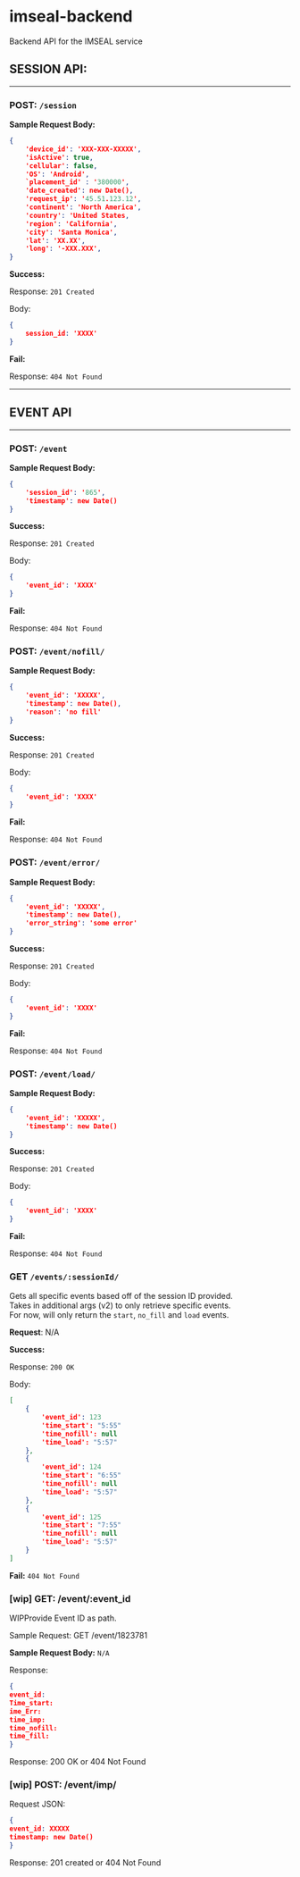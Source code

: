 # imseal-backend
Backend API for the IMSEAL service

## SESSION API:

----

### POST: `/session`

**Sample Request Body:**

```json
{
    'device_id': 'XXX-XXX-XXXXX',  
    'isActive': true,
    'cellular': false,
    'OS': 'Android',
    `placement_id' : '380000',
    'date_created': new Date(),
    'request_ip': '45.51.123.12',
    'continent': 'North America',
    'country': 'United States,
    'region': 'California',
    'city': 'Santa Monica',
    'lat': 'XX.XX',
    'long': '-XXX.XXX',
}
```

**Success:**

Response: `201 Created`

Body:

```json
{
    session_id: 'XXXX'
}
```

**Fail:**

Response: `404 Not Found`

----

## EVENT API

----

### POST: `/event`

**Sample Request Body:**

```json
{
    'session_id': '865',
    'timestamp': new Date()
}
```

**Success:**

Response: `201 Created`

Body:

```json
{
    'event_id': 'XXXX'
}
```

**Fail:**

Response: `404 Not Found`

### POST: `/event/nofill/`

**Sample Request Body:**

```json
{
    'event_id': 'XXXXX',
    'timestamp': new Date(),
    'reason': 'no fill'
}
```

**Success:**

Response: `201 Created`

Body:

```json
{
    'event_id': 'XXXX'
}
```

**Fail:**

Response: `404 Not Found`

### POST: `/event/error/`

**Sample Request Body:**

```json
{
    'event_id': 'XXXXX',
    'timestamp': new Date(),
    'error_string': 'some error'
}
```

**Success:**

Response: `201 Created`

Body:

```json
{
    'event_id': 'XXXX'
}
```

**Fail:**

Response: `404 Not Found`

### POST: `/event/load/`

**Sample Request Body:**

```json
{
    'event_id': 'XXXXX',
    'timestamp': new Date()
}
```

**Success:**

Response: `201 Created`

Body:

```json
{
    'event_id': 'XXXX'
}
```

**Fail:**

Response: `404 Not Found`

### GET `/events/:sessionId/`

Gets all specific events based off of the session ID provided.  
Takes in additional args (v2) to only retrieve specific events.  
For now, will only return the `start`, `no_fill` and `load` events.

**Request**: N/A

**Success:**

Response: `200 OK`

Body:

```json
[
    {
        'event_id': 123
        'time_start': "5:55"
        'time_nofill': null
        'time_load': "5:57"
    },
    {
        'event_id': 124
        'time_start': "6:55"
        'time_nofill': null
        'time_load': "5:57"
    },
    {
        'event_id': 125
        'time_start': "7:55"
        'time_nofill': null
        'time_load': "5:57"
    }
]
```

**Fail:** `404 Not Found`


### [wip] GET: /event/:event_id

WIPProvide Event ID as path.

Sample Request: GET /event/1823781

**Sample Request Body:** `N/A`

Response:
``` json
{ 
event_id: 
Time_start: 
ime_Err: 
time_imp: 
time_nofill: 
time_fill: 
} 
```

Response: 200 OK or 404 Not Found 
 

### [wip] POST: /event/imp/  

Request JSON: 
```json
{ 
event_id: XXXXX 
timestamp: new Date() 
} 
```

Response: 201 created or 404 Not Found 
